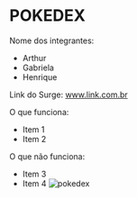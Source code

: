 # POKEDEX

Nome dos integrantes: 
- Arthur
- Gabriela
- Henrique

Link do Surge: www.link.com.br

O que funciona:
- Item 1
- Item 2

O que não funciona: 
- Item 3
- Item 4
![pokedex](https://user-images.githubusercontent.com/104742734/179617828-60631ba2-82ed-4c5c-9533-8bb608ed7da7.jpg)
